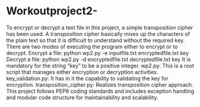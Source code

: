 # Workoutproject2- 
To encrypt or decrypt a text file in this project, a simple transposition cipher has been used. A transposition cipher basically mixes up the characters of the plain text so that it is difficult to understand without the required key.
There are two modes of executing the program either to encrypt or to decrypt.
Encrypt a file:
      python wp2.py -e inputfile.txt encryptedfile.txt key
Decrypt a file:
      python wp2.py -d encryptedfile.txt decryptedfile.txt key
It is mandatory for the string “key” to be a positive integer.
wp2.py: This is a root script that manages either encryption or decryption activities.
key_validation.py: It has in it the capability to validating the key for encryption.
transposition_cipher.py: Realizes transposition cipher approach. 
This project follows PEP8 coding standards and includes exception handling and modular code structure for maintainability and scalability.
